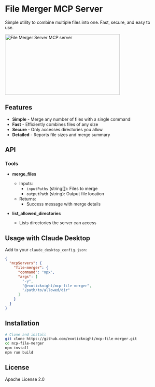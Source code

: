 # File Merger MCP Server

Simple utility to combine multiple files into one. Fast, secure, and easy to use.

<a href="https://glama.ai/mcp/servers/@exoticknight/mcp-file-merger">
  <img width="380" height="200" src="https://glama.ai/mcp/servers/@exoticknight/mcp-file-merger/badge" alt="File Merger Server MCP server" />
</a>

## Features

- **Simple** - Merge any number of files with a single command
- **Fast** - Efficiently combines files of any size
- **Secure** - Only accesses directories you allow
- **Detailed** - Reports file sizes and merge summary

## API

### Tools

- **merge_files**
  - Inputs:
    - `inputPaths` (string[]): Files to merge
    - `outputPath` (string): Output file location
  - Returns:
    - Success message with merge details

- **list_allowed_directories**
  - Lists directories the server can access

## Usage with Claude Desktop

Add to your `claude_desktop_config.json`:

```json
{
  "mcpServers": {
    "file-merger": {
      "command": "npx",
      "args": [
        "-y",
        "@exoticknight/mcp-file-merger",
        "/path/to/allowed/dir"
      ]
    }
  }
}
```

## Installation

```bash
# Clone and install
git clone https://github.com/exoticknight/mcp-file-merger.git
cd mcp-file-merger
npm install
npm run build
```

## License

Apache License 2.0